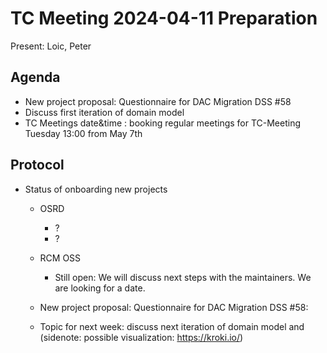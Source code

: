 # TC Meeting 2024-04-11 Preparation

Present: Loic, Peter

## Agenda

* New project proposal: Questionnaire for DAC Migration DSS #58
* Discuss first iteration of domain model
* TC Meetings date&time : booking regular meetings for TC-Meeting Tuesday 13:00 from May 7th

## Protocol

* Status of onboarding new projects
  * OSRD
    * ?
    * ?
  * RCM OSS
    * Still open: We will discuss next steps with the maintainers. We are looking for a date.
  * New project proposal: Questionnaire for DAC Migration DSS #58:

  * Topic for next week: discuss next iteration of domain model and (sidenote: possible visualization: https://kroki.io/)
